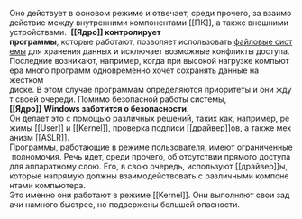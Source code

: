 Оно действует в фоновом режиме и отвечает, среди прочего, за взаимодействие между внутренними компонентами [[ПК]], а также внешними устройствами. 
**[[Ядро]] контролирует программы**, которые работают, позволяет использовать [файловые системы](Файловая%20система) для хранения данных и исключает возможные конфликты доступа. Последние возникают, например, когда при высокой нагрузке компьютера много программ одновременно хочет сохранять данные на жестком диске. В этом случае программам определяются приоритеты и они ждут своей очереди. Помимо безопасной работы системы, 
**[[Ядро]]** **Windows заботится о безопасности**. 
Он делает это с помощью различных решений, таких как, например, режимы [[User]] и [[Kernel]], проверка подписи [[драйвер]]ов, а также механизм [[ASLR]]. 
Программы, работающие в режиме пользователя, имеют ограниченные полномочия. Речь идет, среди прочего, об отсутствии прямого доступа для аппаратному слою. Его, в свою очередь, используют [[драйвер]]ы, которые напрямую должны взаимодействовать с различными компонентами компьютера. 
Это именно они работают в режиме [[Kernel]]. Они выполняют свои задачи намного быстрее, но подвержены большей опасности.
